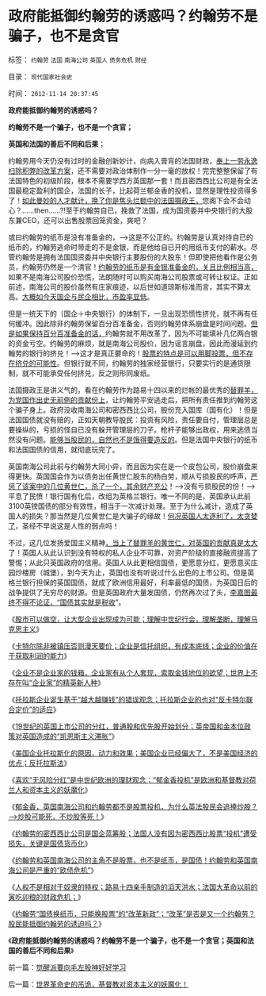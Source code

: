 # 政府能抵御约翰劳的诱惑吗？约翰劳不是骗子，也不是贪官

标签： `约翰劳` `法国` `南海公司` `英国人` `债务危机` `财经` 

目录： `现代国家社会史`

时间： `2012-11-14 20:37:45`

**政府能抵御约翰劳的诱惑吗？**

**约翰劳不是一个骗子，也不是一个贪官；**

**英国和法国的善后不同和后果**；

约翰劳用今天仍没有过时的金融创新妙计，向病入膏肓的法国财政，[奉上一劳永逸扫除积弊的改革方案](../../../2012/5/30/“改革”装湟里，可能预售你的首级！.md)，还不需要对政治体制作一分一毫的放权！完完整整保留了有法国特色的初级阶段，根本不需要学西方英国那一套！而且密西西比公司是有全法国最稳定盈利的国企，法国的长子，比起荷兰郁金香的投机，显然是理性投资得多了！[如此曼妙的人才献计，换了你是焦头烂额中的法国摄政王，](../../../2012/2/3/公有制的改革者不容易；为什么要“打着左灯向右拐”？.md)您阁下会不会动心？……then……?!至于约翰劳自已，挽救了法国，成为国资委并中央银行的大股东兼CEO，还可以出售股票回笼资金，爽吧？

或曰约翰劳的纸币是没有准备金的，——>这是不公正的。约翰劳是认真对待自已的纸币的，约翰劳逃命时带走的不是金银，而是他给自已开的用纸币支付的薪水。尽管约翰劳是拥有法国国资委并中央银行主要股份的大股东！但即使把他看作是公务员，约翰劳仍然是一个清官！[约翰劳的纸币是有金银准备金的，关且比例相当高，](../../../2012/11/8/信托是资本主义的生命线.md)如果不是南海公司股价恐慌，法朗随时可以购买南海公司股票或可转让权证。正如前述，南海公司的股价虽然有庄家痕迹，以后世如道琼斯标准而言，其实不算太高。[大概如今天国企与民企相比，市盈率显低](../../../2012/1/9/特权经济下的民企市盈率无限高！.md)。

但是一统天下的（国企＋中央银行）的体制下，一旦出现恐慌性挤兑，就不再有任何缓冲。因此除非约翰劳保留百分百准备金，否则约翰劳体系崩盘是时间问题。[但是如果保持百分百准备金的话，](../../../2012/11/7/米塞斯的错误，罗斯巴德的错误，金本位思想的错误.md)约翰劳就不用改革了，因为不可能填补几亿两白银的资金亏空。约翰劳的麻烦，就是南海公司股价，因为谣言崩盘，因此而漫延到约翰劳的银行的挤兑！——>这才是真正要命的！[股票的特点是可以用脚投票，但不存在挤兑的可能性](../../../2012/11/9/股票帮助资本主义克服经济风险.md)。但银行就不同，约翰劳的独家经营银行，只要实行的是通货限制，就不可能承受任何挤兑，反之则形同废纸。

法国摄政王是讲义气的，看在约翰劳作为路易十四以来的烂帐的最优秀的[替罪羊，为党国作出史无前例的贡献份上](../../../2011/10/16/占领华尔街阶级斗争中的替罪羊.md)，让约翰劳平安逃走后，把所有责任推到约翰劳这个骗子身上。政府没收南海公司和密西西比公司，股份充入国库（国有化）！但是法国国债就没有赔的，正如天朝教导股民：投资有风险，责任要自付，管理层总是要操纵的，亏损的怪自已没有躲开管理层的刀子。枪杆子能够出政权，用来逃债当然没有问题。[能够当股民的，自然也不是饿得要造反的](../../../2009/10/13/两千年社稷延寿之九字真言.md)。但是法国中央银行的纸币和法国国债的信用，就彻底玩完了。

英国南海公司此前与约翰劳大同小异，而且因为实在是一个皮包公司，股价崩盘来得更快。英国国会作为以债务出任黄世仁股东的杨白劳，顺从亏损股民的呼声，[严惩了该案中的几位黄世仁，杀了一个，其余财产充公](../../../2012/6/19/乱糟糟的大革命里，小民百姓总是成为替罪羊！.md)！——>没有亏损股民的份！——>平息了民愤！银行国有化后，改组为英格兰银行。唯一不同的是，英国承认此前3100英镑国债的部分有效性，相当于一次减计处理。至于为什么减计，造成了英国人的损失？那当然是几位黄世仁是大骗子的缘故！[何况英国人太逐利了，太贪婪了](../../../2012/11/8/为什么有些富人还赖在国内不移民？.md)，圣经不早说这是人性的弱点吗！

不过，这几位发扬爱国主义精神[，当上了替罪羊的黄世仁，对英国的贡献真是太大](../../../2012/4/8/“道德治国”预定的和最终的替罪羊.md)了！英国人从此认识到没有特权的私人企业不可靠，对资产阶级的直接融资提高了警惕；从此只英国政府的信用。英国人从此更相信国债，更愿意分红，更愿意买庄园炒楼房（城堡），到今天为止，英国也没有听说过什么出色的上市公司。但是英格兰银行担保的英国国债，就成了欧洲信用最好，利率最低的国债，为英国日后的战争提供了无穷尽的财源。但是英国政府大量发国债，仍然再次过了头，[李嘉图最终不得不论证，“国债其实就是税收](../../../2011/10/24/中央担保的地方债相当于税收，李嘉图等效将被国人熟知.md)”。

《[股市可以做空，让大型企业出现成为可能；理解中世纪行会，理解垄断，理解马克思主义](../../../2012/11/10/理解中世纪，理解行会，理解垄断，理解马克思主义.md)》

《[卡特尔除非被镇压否则漫天要价；企业是信托组织，有成本底线；企业的价值在于获取利润的能力](../../../2012/11/10/为什么工团主义一步步变成邪恶的马克思主义.md)》

《[企业不是企业家的钱箱，企业家有从个人套现，索取金钱地位的欲望；世界上不存在叫“企业家”的精英新人种](../../../2012/11/10/世界上不存在叫“企业家”的精英新人种.md)》

《[托拉斯企业诞生基于“越大越赚钱”的错误观念；托拉斯企业的也对“反卡特尔联合定价”的适应](../../../2012/11/11/托拉斯企业诞生和“国企500强”的错误观念.md)》

《[19世纪的英国上市公司的分红，普通股和优先股开始划分；英帝国和金本位政策对英国造成的“凯恩斯主义滞胀”](../../../2012/11/11/中国上市公司为什么不能分红？也没有优先股？.md)》

《[美国企业托拉斯化的原因，动力和效果；美国企业已经偏大了，不是美国经济的优点；反托拉斯法](../../../2012/11/11/美国企业托拉斯化的原因，动力，效果，和《反托拉斯法》.md)》

《[喜欢“无风险分红”是中世纪欧洲的理财观念；“郁金香投机”是欧洲和基督教对荷兰人和资本主义的妖魔化](../../../2012/11/12/中世纪的理财观念，对荷兰“郁金香投机”的妖魔化.md)》

《[郁金香，英国南海公司和约翰劳都不是股票投机，为什么英法股民会追捧炒股？——>炒股可能死，不炒股等死！](../../../2012/11/12/为什么英法股民会“投机”约翰劳和南海公司？.md)》

《[约翰劳的密西西比公司是国企蓝筹股；法国人没有因为密西西比股票“投机”遭受损失，关键是国债货币化](../../../2012/11/12/解读约翰劳事件关键在“欧债危机”，法国人没有在投机中损失.md)》

《[约翰劳和英国南海公司的主角不是股票，也不是纸币，是国债！约翰劳和英国南海公司是严重的“欧债危机”](../../../2012/11/13/约翰劳的主角不是股票，也不是纸币，是国债！.md)》

《[人权不是相对于奴隶的特权；路易十四亲手制造的滔天洪水；法国大革命以前的寅吃卯粮的财政危机；](../../../2012/11/13/人权不是相对奴隶的特权，路易十四制造的滔天洪水.md)》

《[约翰劳“国债换纸币，只能换股票”的“改革新政”；“改革”是否是又一个约翰劳？股民能抵御约翰劳的诱迫吗？](../../../2012/11/13/约翰劳真的死了吗？股民能抵御约翰劳的诱迫吗？.md)》

《**政府能抵御约翰劳的诱惑吗？约翰劳不是一个骗子，也不是一个贪官；英国和法国的善后不同和后果**》



前一篇：[觉醒派要向毛左股神好好学习](../../../2012/11/13/觉醒派要向毛左股神好好学习.md)

后一篇：[世界革命史的吊诡，基督教对资本主义的妖魔化！](../../../2012/11/14/世界革命史的吊诡，基督教对资本主义的妖魔化！.md)